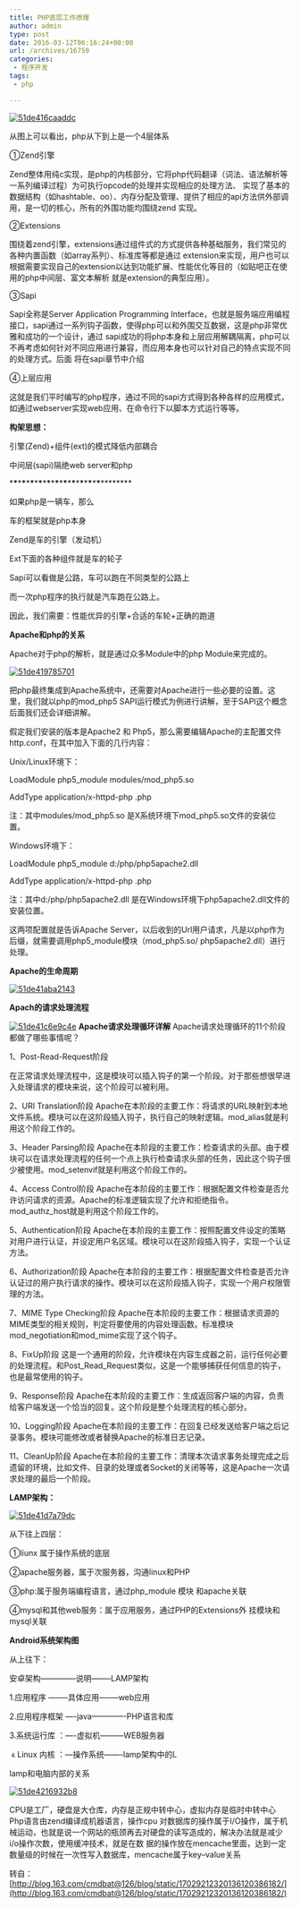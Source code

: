```yaml
---
title: PHP底层工作原理
author: admin
type: post
date: 2016-03-12T06:16:24+00:00
url: /archives/16759
categories:
 - 程序开发
tags:
 - php

---
```

[![51de416caaddc](http://blog.haohtml.com/wp-content/uploads/2016/03/51de416caaddc.png)](http://blog.haohtml.com/wp-content/uploads/2016/03/51de416caaddc.png)

从图上可以看出，php从下到上是一个4层体系

①Zend引擎

Zend整体用纯c实现，是php的内核部分，它将php代码翻译（词法、语法解析等一系列编译过程）为可执行opcode的处理并实现相应的处理方法、 实现了基本的数据结构（如hashtable、oo）、内存分配及管理、提供了相应的api方法供外部调用，是一切的核心，所有的外围功能均围绕zend 实现。

②Extensions

围绕着zend引擎，extensions通过组件式的方式提供各种基础服务，我们常见的各种内置函数（如array系列）、标准库等都是通过 extension来实现，用户也可以根据需要实现自己的extension以达到功能扩展、性能优化等目的（如贴吧正在使用的php中间层、富文本解析 就是extension的典型应用）。

③Sapi

Sapi全称是Server Application Programming Interface，也就是服务端应用编程接口，sapi通过一系列钩子函数，使得php可以和外围交互数据，这是php非常优雅和成功的一个设计，通过 sapi成功的将php本身和上层应用解耦隔离，php可以不再考虑如何针对不同应用进行兼容，而应用本身也可以针对自己的特点实现不同的处理方式。后面 将在sapi章节中介绍

④上层应用

这就是我们平时编写的php程序，通过不同的sapi方式得到各种各样的应用模式，如通过webserver实现web应用、在命令行下以脚本方式运行等等。

**构架思想：**

引擎(Zend)+组件(ext)的模式降低内部耦合

中间层(sapi)隔绝web server和php

\***\***\***\***\***\***\***\***\***\***\***\***\***\***\***\***\***\***\***\***\***\***\***\*****

如果php是一辆车，那么

车的框架就是php本身

Zend是车的引擎（发动机）

Ext下面的各种组件就是车的轮子

Sapi可以看做是公路，车可以跑在不同类型的公路上

而一次php程序的执行就是汽车跑在公路上。

因此，我们需要：性能优异的引擎+合适的车轮+正确的跑道

**Apache和php的关系**

Apache对于php的解析，就是通过众多Module中的php Module来完成的。

[![51de419785701](http://blog.haohtml.com/wp-content/uploads/2016/03/51de419785701.png)](http://blog.haohtml.com/wp-content/uploads/2016/03/51de419785701.png)

把php最终集成到Apache系统中，还需要对Apache进行一些必要的设置。这里，我们就以php的mod_php5 SAPI运行模式为例进行讲解，至于SAPI这个概念后面我们还会详细讲解。

假定我们安装的版本是Apache2 和 Php5，那么需要编辑Apache的主配置文件http.conf，在其中加入下面的几行内容：

Unix/Linux环境下：

LoadModule php5\_module modules/mod\_php5.so

AddType application/x-httpd-php .php

注：其中modules/mod\_php5.so 是X系统环境下mod\_php5.so文件的安装位置。

Windows环境下：

LoadModule php5_module d:/php/php5apache2.dll

AddType application/x-httpd-php .php

注：其中d:/php/php5apache2.dll 是在Windows环境下php5apache2.dll文件的安装位置。

这两项配置就是告诉Apache Server，以后收到的Url用户请求，凡是以php作为后缀，就需要调用php5\_module模块（mod\_php5.so/ php5apache2.dll）进行处理。

**Apache的生命周期**

[![51de41aba2143](http://blog.haohtml.com/wp-content/uploads/2016/03/51de41aba2143.png)](http://blog.haohtml.com/wp-content/uploads/2016/03/51de41aba2143.png)

**Apach的请求处理流程**

[![51de41c6e9c4e](http://blog.haohtml.com/wp-content/uploads/2016/03/51de41c6e9c4e.png)](http://blog.haohtml.com/wp-content/uploads/2016/03/51de41c6e9c4e.png)
**Apache请求处理循环详解**
Apache请求处理循环的11个阶段都做了哪些事情呢？

1、Post-Read-Request阶段

在正常请求处理流程中，这是模块可以插入钩子的第一个阶段。对于那些想很早进入处理请求的模块来说，这个阶段可以被利用。

2、URI Translation阶段
Apache在本阶段的主要工作：将请求的URL映射到本地文件系统。模块可以在这阶段插入钩子，执行自己的映射逻辑。mod_alias就是利用这个阶段工作的。

3、Header Parsing阶段
Apache在本阶段的主要工作：检查请求的头部。由于模块可以在请求处理流程的任何一个点上执行检查请求头部的任务，因此这个钩子很少被使用。mod_setenvif就是利用这个阶段工作的。

4、Access Control阶段
Apache在本阶段的主要工作：根据配置文件检查是否允许访问请求的资源。Apache的标准逻辑实现了允许和拒绝指令。mod\_authz\_host就是利用这个阶段工作的。

5、Authentication阶段
Apache在本阶段的主要工作：按照配置文件设定的策略对用户进行认证，并设定用户名区域。模块可以在这阶段插入钩子，实现一个认证方法。

6、Authorization阶段
Apache在本阶段的主要工作：根据配置文件检查是否允许认证过的用户执行请求的操作。模块可以在这阶段插入钩子，实现一个用户权限管理的方法。

7、MIME Type Checking阶段
Apache在本阶段的主要工作：根据请求资源的MIME类型的相关规则，判定将要使用的内容处理函数。标准模块mod\_negotiation和mod\_mime实现了这个钩子。

8、FixUp阶段
这是一个通用的阶段，允许模块在内容生成器之前，运行任何必要的处理流程。和Post\_Read\_Request类似，这是一个能够捕获任何信息的钩子，也是最常使用的钩子。

9、Response阶段
Apache在本阶段的主要工作：生成返回客户端的内容，负责给客户端发送一个恰当的回复。这个阶段是整个处理流程的核心部分。

10、Logging阶段
Apache在本阶段的主要工作：在回复已经发送给客户端之后记录事务。模块可能修改或者替换Apache的标准日志记录。

11、CleanUp阶段
Apache在本阶段的主要工作：清理本次请求事务处理完成之后遗留的环境，比如文件、目录的处理或者Socket的关闭等等，这是Apache一次请求处理的最后一个阶段。

**LAMP架构：**

[![51de41d7a79dc](http://blog.haohtml.com/wp-content/uploads/2016/03/51de41d7a79dc.png)](http://blog.haohtml.com/wp-content/uploads/2016/03/51de41d7a79dc.png)

从下往上四层：

①liunx 属于操作系统的底层

②apache服务器，属于次服务器，沟通linux和PHP

③php:属于服务端编程语言，通过php_module 模块 和apache关联

④mysql和其他web服务：属于应用服务，通过PHP的Extensions外 挂模块和mysql关联

**Android系统架构图**

从上往下：

安卓架构————–说明——–LAMP架构

1.应用程序 ——–具体应用——–web应用

2.应用程序框架 —-java————-PHP语言和库

3.系统运行库 ：—-虚拟机———WEB服务器

⒋Linux 内核 ：—操作系统——-lamp架构中的L

lamp和电脑内部的关系

[![51de4216932b8](http://blog.haohtml.com/wp-content/uploads/2016/03/51de4216932b8.jpg)](http://blog.haohtml.com/wp-content/uploads/2016/03/51de4216932b8.jpg)

CPU是工厂，硬盘是大仓库，内存是正规中转中心，虚拟内存是临时中转中心
Php语言由zend编译成机器语言，操作cpu
对数据库的操作属于I/O操作，属于机械运动，也就是说一个网站的瓶颈再去对硬盘的读写造成的，解决办法就是减少i/o操作次数，使用缓冲技术，就是在数 据的操作放在mencache里面，达到一定数量级的时候在一次性写入数据库，mencache属于key–value关系

转自： [http://blog.163.com/cmdbat@126/blog/static/17029212320136120386182/](http://blog.163.com/cmdbat@126/blog/static/17029212320136120386182/)